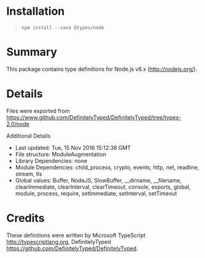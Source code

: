 # Installation
> `npm install --save @types/node`

# Summary
This package contains type definitions for Node.js v6.x (http://nodejs.org/).

# Details
Files were exported from https://www.github.com/DefinitelyTyped/DefinitelyTyped/tree/types-2.0/node

Additional Details
 * Last updated: Tue, 15 Nov 2016 15:12:38 GMT
 * File structure: ModuleAugmentation
 * Library Dependencies: none
 * Module Dependencies: child_process, crypto, events, http, net, readline, stream, tls
 * Global values: Buffer, NodeJS, SlowBuffer, __dirname, __filename, clearImmediate, clearInterval, clearTimeout, console, exports, global, module, process, require, setImmediate, setInterval, setTimeout

# Credits
These definitions were written by Microsoft TypeScript <http://typescriptlang.org>, DefinitelyTyped <https://github.com/DefinitelyTyped/DefinitelyTyped>.

